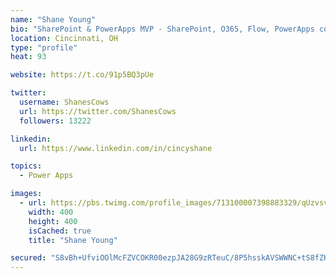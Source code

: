 ```yaml
---
name: "Shane Young"
bio: "SharePoint & PowerApps MVP - SharePoint, O365, Flow, PowerApps consulting? @PowerApps911 | Pure Snark? You found it."
location: Cincinnati, OH
type: "profile"
heat: 93

website: https://t.co/91p5BQ3pUe

twitter:
  username: ShanesCows
  url: https://twitter.com/ShanesCows
  followers: 13222

linkedin:
  url: https://www.linkedin.com/in/cincyshane

topics:
  - Power Apps

images:
  - url: https://pbs.twimg.com/profile_images/713100007398883329/qUzvsvQ3_400x400.jpg
    width: 400
    height: 400
    isCached: true
    title: "Shane Young"

secured: "S8vBh+UfviOOlMcFZVCOKR00ezpJA28G9zRTeuC/8P5hsskAVSWWNC+tS8fZKtg6Bjh5FK4/YZ+A19MeecPTIQvmltICJe+xmQUm6w1BMRSJvsKaZW5jFL249SdShVGgCHKJezjZsSbfyHeBbs3r4sJiXY8jNBrgITUlgTHhT/BciEpDeZLpTU7dDKV/J8C7Ni02RJVrVyrOHqu0fSconCpQ4HuBqhs2tAvu8ywrTrkgilViKTW8vcqLTXqioYUNpGTOOLXQbMQ4MT3hTEAHtf6wpPG5b8Pka0wZabB34MIE76ZXMIfPZ5SwpFKYg7UMzRbq5CTuLkbR/YpArQh/5/s1ZxRcl6olu/zXB/Y6fMB703GwaY74kcWAWT1xBxthGrOX+V1I1aJ4qDZq/N6V6L4tGr++n1bcRtPPbXj1z5k=;C63ZwVo168NxOpSr6n23xw=="
---
```


